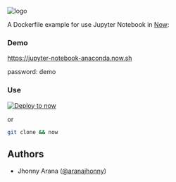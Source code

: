 
![logo](https://cloud.githubusercontent.com/assets/9091881/25569875/6bbcd2c0-2dec-11e7-8371-23d98c08df4e.png)

A Dockerfile example for use Jupyter Notebook in [Now](https://zeit.co/now):

### Demo

https://jupyter-notebook-anaconda.now.sh

password: demo 

### Use
[![Deploy to now](https://deploy.now.sh/static/button.svg)](https://deploy.now.sh/?repo=https://github.com/aranajhonny/jupyter-notebook-anaconda)

or

```bash
git clone && now
```


## Authors

- Jhonny Arana ([@aranajhonny](https://twitter.com/aranajhonny))
